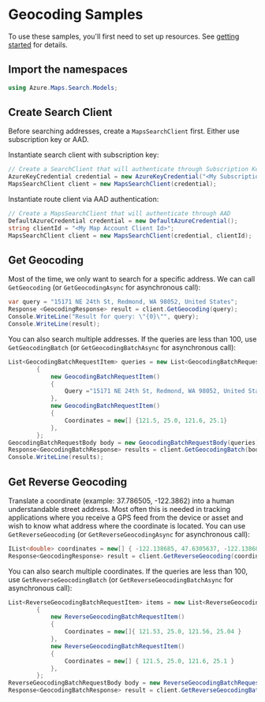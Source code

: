 # Geocoding Samples

To use these samples, you'll first need to set up resources. See [getting started](https://github.com/Azure/azure-sdk-for-net/tree/main/sdk/maps/Azure.Maps.Search#getting-started) for details.

## Import the namespaces

```C# Snippet:SearchImportNamespaces
using Azure.Maps.Search.Models;
```

## Create Search Client

Before searching addresses, create a `MapsSearchClient` first. Either use subscription key or AAD.

Instantiate search client with subscription key:

```C# Snippet:InstantiateSearchClientViaSubscriptionKey
// Create a SearchClient that will authenticate through Subscription Key (Shared key)
AzureKeyCredential credential = new AzureKeyCredential("<My Subscription Key>");
MapsSearchClient client = new MapsSearchClient(credential);
```

Instantiate route client via AAD authentication:

```C# Snippet:InstantiateSearchClientViaAAD
// Create a MapsSearchClient that will authenticate through AAD
DefaultAzureCredential credential = new DefaultAzureCredential();
string clientId = "<My Map Account Client Id>";
MapsSearchClient client = new MapsSearchClient(credential, clientId);
```

## Get Geocoding

Most of the time, we only want to search for a specific address. We can call `GetGeocoding` (or `GetGeocodingAsync` for asynchronous call):

```C# Snippet:GetGeocoding
var query = "15171 NE 24th St, Redmond, WA 98052, United States";
Response <GeocodingResponse> result = client.GetGeocoding(query);
Console.WriteLine("Result for query: \"{0}\"", query);
Console.WriteLine(result);
```

You can also search multiple addresses. If the queries are less than 100, use `GetGeocodingBatch` (or `GetGeocodingBatchAsync` for asynchronous call):

```C# Snippet:GetGeocodingBatch
List<GeocodingBatchRequestItem> queries = new List<GeocodingBatchRequestItem>
        {
            new GeocodingBatchRequestItem()
            {
                Query ="15171 NE 24th St, Redmond, WA 98052, United States"
            },
            new GeocodingBatchRequestItem()
            {
                Coordinates = new[] {121.5, 25.0, 121.6, 25.1}
            },
        };
GeocodingBatchRequestBody body = new GeocodingBatchRequestBody(queries);
Response<GeocodingBatchResponse> results = client.GetGeocodingBatch(body);
Console.WriteLine(results);
```

## Get Reverse Geocoding

Translate a coordinate (example: 37.786505, -122.3862) into a human understandable street address. Most often this is needed in tracking applications where you receive a GPS feed from the device or asset and wish to know what address where the coordinate is located. You can use `GetReverseGeocoding` (or `GetReverseGeocodingAsync` for asynchronous call):


```C# Snippet:GetReverseGeocoding
IList<double> coordinates = new[] { -122.138685, 47.6305637, -122.138685, 47.6305637 };
Response<GeocodingResponse> result = client.GetReverseGeocoding(coordinates);
```

You can also search multiple coordinates. If the queries are less than 100, use `GetReverseGeocodingBatch` (or `GetReverseGeocodingBatchAsync` for asynchronous call):

```C# Snippet:GetReverseGeocodingBatch
List<ReverseGeocodingBatchRequestItem> items = new List<ReverseGeocodingBatchRequestItem>
        {
            new ReverseGeocodingBatchRequestItem()
            {
                Coordinates = new[]{ 121.53, 25.0, 121.56, 25.04 }
            },
            new ReverseGeocodingBatchRequestItem()
            {
                Coordinates = new[] { 121.5, 25.0, 121.6, 25.1 }
            },
        };
ReverseGeocodingBatchRequestBody body = new ReverseGeocodingBatchRequestBody(items);
Response<GeocodingBatchResponse> result = client.GetReverseGeocodingBatch(body);
```
